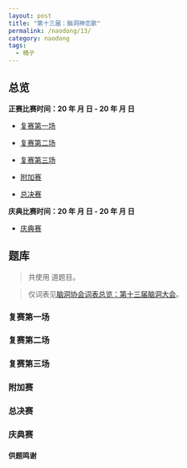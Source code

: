 ```yaml
---
layout: post
title: "第十三届：脑洞神恋歌"
permalink: /naodong/13/
category: naodong
tags:
  - 桶子
---
```


## 总览


**正赛比赛时间：20 年  月  日 - 20 年  月  日**

- [复赛第一场](#复赛第一场)
- [复赛第二场](#复赛第二场)
- [复赛第三场](#复赛第三场)

- [附加赛](#附加赛)

- [总决赛](#总决赛)

**庆典比赛时间：20 年  月  日 - 20 年  月  日**

- [庆典赛](#庆典赛)

## 题库

> 共使用  道题目。

> 仅词表见[脑洞协会词表总览：第十三届脑洞大会](https://naodongdahui.github.io/zonglan/#脑洞13)。

### 复赛第一场



### 复赛第二场



### 复赛第三场



### 附加赛



### 总决赛



### 庆典赛



#### 供题鸣谢